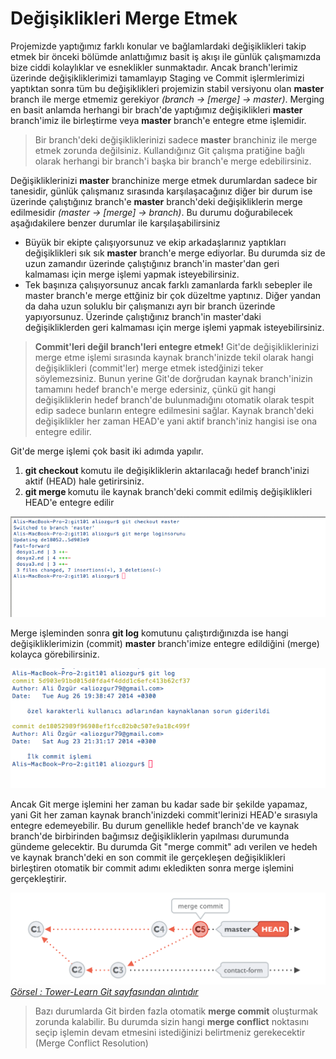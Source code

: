 # Değişiklikleri Merge Etmek
Projemizde yaptığımız farklı konular ve bağlamlardaki değişiklikleri takip etmek bir önceki bölümde anlattığımız basit iş akışı ile günlük çalışmamızda bize ciddi kolaylıklar ve esneklikler sunmaktadır. Ancak branch'lerimiz üzerinde değişikliklerimizi tamamlayıp Staging ve Commit işlermlerimizi yaptıktan sonra tüm bu değişiklikleri projemizin stabil versiyonu olan **master** branch ile merge etmemiz gerekiyor *(branch -> [merge] ->  master)*. Merging en basit anlamda herhangi bir brach'de yaptığımız değişiklikleri **master** branch'imiz ile birleştirme veya **master** branch'e entegre etme işlemidir.

> Bir branch'deki değişikliklerinizi sadece **master** branchiniz ile merge etmek zorunda değilsiniz. Kullandığınız Git çalışma pratiğine bağlı olarak herhangi bir branch'i başka bir branch'e merge edebilirsiniz.

Değişikliklerinizi **master** branchinize merge etmek durumlardan sadece bir tanesidir, günlük çalışmanız sırasında karşılaşacağınız diğer bir durum ise üzerinde çalıştığınız branch'e **master** branch'deki değişikliklerin merge edilmesidir *(master -> [merge] -> branch)*. Bu durumu doğurabilecek aşağıdakilere benzer durumlar ile karşılaşabilirsiniz

* Büyük bir ekipte çalışıyorsunuz ve ekip arkadaşlarınız yaptıkları değişiklikleri sık sık **master** branch'e merge ediyorlar. Bu durumda siz de uzun zamandır üzerinde çalıştığınız branch'in master'dan geri kalmaması için merge işlemi yapmak isteyebilirsiniz.
* Tek başınıza çalışıyorsunuz ancak farklı zamanlarda farklı sebepler ile master branch'e merge ettğiniz bir çok düzeltme yaptınız. Diğer yandan da daha uzun soluklu bir çalışmanızı ayrı bir branch üzerinde yapıyorsunuz. Üzerinde çalıştığınız branch'in master'daki değişikliklerden geri kalmaması için merge işlemi yapmak isteyebilirsiniz.

> **Commit'leri değil branch'leri entegre etmek!**
Git'de değişikliklerinizi merge etme işlemi sırasında kaynak branch'inizde tekil olarak hangi değişiklikleri (commit'ler) merge etmek istedğinizi teker söylemezsiniz. Bunun yerine Git'de dorğrudan kaynak branch'inizin tamamını hedef branch'e merge edersiniz, çünkü git hangi değişikliklerin hedef branch'de bulunmadığını otomatik olarak tespit edip sadece bunların entegre edilmesini sağlar. Kaynak branch'deki değişiklikler her zaman HEAD'e yani aktif branch'iniz hangisi ise ona entegre edilir.


Git'de merge işlemi çok basit iki adımda yapılır.
1. **git checkout** komutu ile değişikliklerin aktarılacağı hedef branch'inizi aktif (HEAD) hale getirirsiniz.
2. **git merge <kaynak branch>** komutu ile kaynak branch'deki commit edilmiş değişiklikleri HEAD'e entegre edilir

![Git Merge](.\12_gitmerge.png "Git Merge")

Merge işleminden sonra **git log** komutunu çalıştırdığınızda ise hangi değişikliklerimizin (commit) **master** branch'imize entegre edildiğini (merge) kolayca görebilirsiniz.

![Git Merge -> Log ](.\13_gitmerge_log.png "Git Merge -> Log")

Ancak Git merge işlemini her zaman bu kadar sade bir şekilde yapamaz, yani Git her zaman kaynak branch'inizdeki commit'lerinizi HEAD'e sırasıyla entegre edemeyebilir. Bu durum genellikle hedef branch'de ve kaynak branch'de birbirinden bağımsız değişikliklerin yapılması durumunda gündeme gelecektir. Bu durumda Git "merge commit" adı verilen ve hedeh ve kaynak branch'deki en son commit ile gerçekleşen değişiklikleri birleştiren otomatik bir commit adımı ekledikten sonra merge işlemini gerçekleştirir.

![Merge Commit](.\14_merge_commit.png "Merge Commit")
*[Görsel : Tower-Learn Git sayfasından alıntıdır](http://www.git-tower.com/learn/ebook/command-line/branching-merging/merging#start "Git Merge")*

> Bazı durumlarda Git birden fazla otomatik **merge commit** oluşturmak zorunda kalabilir. Bu durumda sizin hangi **merge conflict** noktasını seçip işlemin devam etmesini istediğinizi belirtmeniz gerekecektir (Merge Conflict Resolution)
